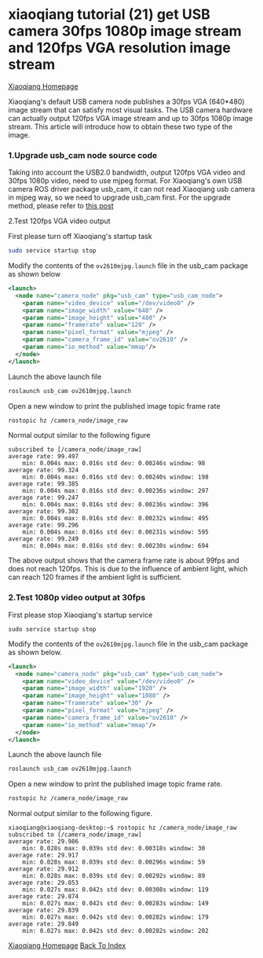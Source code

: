# xiaoqiang tutorial (21) get USB camera 30fps 1080p image stream and 120fps VGA resolution image stream<br>
[Xiaoqiang Homepage](http://www.bwbot.org/en/products/xiaoqiang-4-pro)

Xiaoqiang's default USB camera node publishes a 30fps VGA (640*480) image stream that can satisfy most visual tasks. The USB camera hardware can actually output 120fps VGA image stream and up to 30fps 1080p image stream. This article will introduce how to obtain these two type of the image.

### 1.Upgrade usb_cam node source code

Taking into account the USB2.0 bandwidth, output 120fps VGA video and 30fps 1080p video, need to use mjpeg format. For Xiaoqiang's own USB camera ROS driver package usb_cam, it can not read Xiaoqiang usb camera in mjpeg way, so we need to upgrade usb_cam first. For the upgrade method, please refer to [this post](https://community.bwbot.org/topic/622)

2.Test 120fps VGA video output

First please turn off Xiaoqiang's startup task

```bash
sudo service startup stop
```

Modify the contents of the `ov2610mjpg.launch` file in the usb_cam package as shown below

```xml
<launch>
  <node name="camera_node" pkg="usb_cam" type="usb_cam_node">
    <param name="video_device" value="/dev/video0" />
    <param name="image_width" value="640" />
    <param name="image_height" value="480" />
    <param name="framerate" value="120" />  
    <param name="pixel_format" value="mjpeg" />
    <param name="camera_frame_id" value="ov2610" />
    <param name="io_method" value="mmap"/>
  </node>
</launch>
```

Launch the above launch file

```bash
roslaunch usb_cam ov2610mjpg.launch
```

Open a new window to print the published image topic frame rate

```bash
rostopic hz /camera_node/image_raw
```

Normal output similar to the following figure

```
subscribed to [/camera_node/image_raw]
average rate: 99.497
    min: 0.004s max: 0.016s std dev: 0.00246s window: 98
average rate: 99.324
    min: 0.004s max: 0.016s std dev: 0.00240s window: 198
average rate: 99.385
    min: 0.004s max: 0.016s std dev: 0.00236s window: 297
average rate: 99.247
    min: 0.004s max: 0.016s std dev: 0.00236s window: 396
average rate: 99.302
    min: 0.004s max: 0.016s std dev: 0.00232s window: 495
average rate: 99.296
    min: 0.004s max: 0.016s std dev: 0.00231s window: 595
average rate: 99.249
    min: 0.004s max: 0.016s std dev: 0.00230s window: 694

```

The above output shows that the camera frame rate is about 99fps and does not reach 120fps. This is due to the influence of ambient light, which can reach 120 frames if the ambient light is sufficient.

### 2.Test 1080p video output at 30fps

First please stop Xiaoqiang's startup service

`sudo service startup stop`

Modify the contents of the `ov2610mjpg.launch` file in the usb_cam package as shown below.

```xml
<launch>
  <node name="camera_node" pkg="usb_cam" type="usb_cam_node">
    <param name="video_device" value="/dev/video0" />
    <param name="image_width" value="1920" />
    <param name="image_height" value="1080" />
    <param name="framerate" value="30" />  
    <param name="pixel_format" value="mjpeg" />
    <param name="camera_frame_id" value="ov2610" />
    <param name="io_method" value="mmap"/>
  </node>
</launch>
```

Launch the above launch file

```bash
roslaunch usb_cam ov2610mjpg.launch
```

Open a new window to print the published image topic frame rate.

```bash
rostopic hz /camera_node/image_raw
```

Normal output similar to the following figure.

```
xiaoqiang@xiaoqiang-desktop:~$ rostopic hz /camera_node/image_raw
subscribed to [/camera_node/image_raw]
average rate: 29.986
    min: 0.028s max: 0.039s std dev: 0.00318s window: 30
average rate: 29.917
    min: 0.028s max: 0.039s std dev: 0.00296s window: 59
average rate: 29.912
    min: 0.028s max: 0.039s std dev: 0.00292s window: 89
average rate: 29.853
    min: 0.027s max: 0.042s std dev: 0.00308s window: 119
average rate: 29.874
    min: 0.027s max: 0.042s std dev: 0.00283s window: 149
average rate: 29.839
    min: 0.027s max: 0.042s std dev: 0.00282s window: 179
average rate: 29.849
    min: 0.027s max: 0.042s std dev: 0.00282s window: 202
```

[Xiaoqiang Homepage](http://www.bwbot.org/en/products/xiaoqiang-4-pro)
[Back To Index](https://community.bwbot.org/topic/617)
